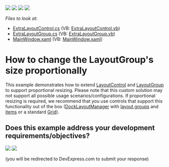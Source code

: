 <!-- default badges list -->
![](https://img.shields.io/endpoint?url=https://codecentral.devexpress.com/api/v1/VersionRange/128654150/12.2.8%2B)
[![](https://img.shields.io/badge/Open_in_DevExpress_Support_Center-FF7200?style=flat-square&logo=DevExpress&logoColor=white)](https://supportcenter.devexpress.com/ticket/details/E4618)
[![](https://img.shields.io/badge/📖_How_to_use_DevExpress_Examples-e9f6fc?style=flat-square)](https://docs.devexpress.com/GeneralInformation/403183)
[![](https://img.shields.io/badge/💬_Leave_Feedback-feecdd?style=flat-square)](#does-this-example-address-your-development-requirementsobjectives)
<!-- default badges end -->
<!-- default file list -->
*Files to look at*:

* [ExtraLayoutControl.cs](./CS/LayoutControl/DXSample/ExtraLayoutControl.cs) (VB: [ExtraLayoutControl.vb](./VB/LayoutControl/DXSample/ExtraLayoutControl.vb))
* [ExtraLayoutGroup.cs](./CS/LayoutControl/DXSample/ExtraLayoutGroup.cs) (VB: [ExtraLayoutGroup.vb](./VB/LayoutControl/DXSample/ExtraLayoutGroup.vb))
* [MainWindow.xaml](./CS/LayoutControl/MainWindow.xaml) (VB: [MainWindow.xaml](./VB/LayoutControl/MainWindow.xaml))
<!-- default file list end -->
# How to change the LayoutGroup's size proportionally


This example demonstrates how to extend [LayoutControl](https://docs.devexpress.com/WPF/DevExpress.Xpf.LayoutControl.LayoutControl) and [LayoutGroup](https://docs.devexpress.com/WPF/DevExpress.Xpf.LayoutControl.LayoutGroup) to support proportional resizing. Please note that this custom solution may not support all possible usage scenarios/configurations. If proportional resizing is required, we recommend that you use controls that support this functionality out of the box ([DockLayoutManager](https://docs.devexpress.com/WPF/6820/controls-and-libraries/layout-management/dock-windows/getting-started/dock-layout-manager) with [layout groups](https://docs.devexpress.com/WPF/DevExpress.Xpf.LayoutControl.LayoutGroup) and [items](https://docs.devexpress.com/WPF/7223/controls-and-libraries/layout-management/dock-windows/layout-items) or a standard [Grid](https://docs.microsoft.com/en-us/dotnet/api/system.windows.controls.grid)).

<!-- feedback -->
## Does this example address your development requirements/objectives?

[<img src="https://www.devexpress.com/support/examples/i/yes-button.svg"/>](https://www.devexpress.com/support/examples/survey.xml?utm_source=github&utm_campaign=wpf-layoutcontrol-change-layoutgroup-size-proportionally&~~~was_helpful=yes) [<img src="https://www.devexpress.com/support/examples/i/no-button.svg"/>](https://www.devexpress.com/support/examples/survey.xml?utm_source=github&utm_campaign=wpf-layoutcontrol-change-layoutgroup-size-proportionally&~~~was_helpful=no)

(you will be redirected to DevExpress.com to submit your response)
<!-- feedback end -->
